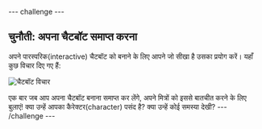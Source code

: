 \--- challenge \---

## चुनौती: अपना चैटबॉट समाप्त करना

अपने पारस्परिक(interactive) चैटबॉट को बनाने के लिए आपने जो सीखा है उसका प्रयोग करें। यहाँ कुछ विचार दिए गए हैं:

![चैटबॉट विचार](images/chatbot-ideas.png)

एक बार जब आप अपना चैटबॉट बनाना समाप्त कर लेंगे, अपने मित्रों को इससे बातचीत करने के लिए बुलाएं! क्या उन्हें आपका कैरेक्टर(character) पसंद है? क्या उन्हें कोई समस्या देखी? \--- /challenge \---